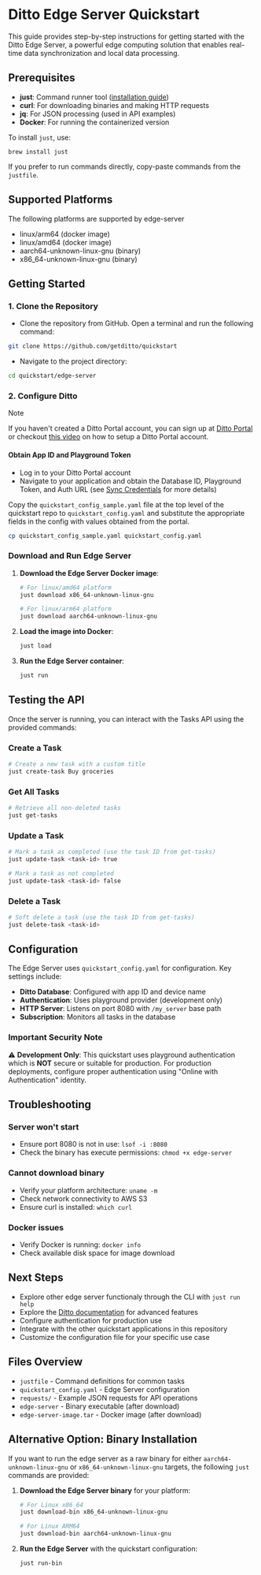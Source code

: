 # Ditto Edge Server Quickstart

This guide provides step-by-step instructions for getting started with the Ditto Edge Server, a powerful edge computing solution that enables real-time data synchronization and local data processing.

## Prerequisites

- **just**: Command runner tool ([installation guide](https://github.com/casey/just#installation))
- **curl**: For downloading binaries and making HTTP requests
- **jq**: For JSON processing (used in API examples)
- **Docker**: For running the containerized version

To install `just`, use:
```
brew install just
```

If you prefer to run commands directly, copy-paste commands from the `justfile`.

## Supported Platforms

The following platforms are supported by edge-server

- linux/arm64 (docker image)
- linux/amd64 (docker image)
- aarch64-unknown-linux-gnu (binary)
- x86_64-unknown-linux-gnu (binary)

## Getting Started

### 1. Clone the Repository

- Clone the repository from GitHub. Open a terminal and run the following command:

```bash
git clone https://github.com/getditto/quickstart
```

- Navigate to the project directory:

```bash
cd quickstart/edge-server
```

### 2. Configure Ditto
> [!NOTE] 
>If you haven't created a Ditto Portal account, you can sign up at [Ditto Portal](https://portal.ditto.live) or checkout [this video](https://www.youtube.com/watch?v=1aLiDkgl0Dc) on how to setup a Ditto Portal account.
>

#### Obtain App ID and Playground Token

- Log in to your Ditto Portal account
- Navigate to your application and obtain the Database ID, Playground Token, and Auth URL (see [Sync Credentials](https://docs.ditto.live/cloud/portal/getting-sdk-connection-details)
 for more details)

Copy the `quickstart_config_sample.yaml` file at the top level of the quickstart repo to `quickstart_config.yaml` and substitute the appropriate fields in the config with values obtained from the portal.
```bash
cp quickstart_config_sample.yaml quickstart_config.yaml
```

### Download and Run Edge Server

1. **Download the Edge Server Docker image**:

   ```bash
   # For linux/amd64 platform
   just download x86_64-unknown-linux-gnu
   
   # For linux/arm64 platform
   just download aarch64-unknown-linux-gnu
   ```

2. **Load the image into Docker**:

   ```bash
   just load
   ```

3. **Run the Edge Server container**:

   ```bash
   just run
   ```

## Testing the API

Once the server is running, you can interact with the Tasks API using the provided commands:

### Create a Task

```bash
# Create a new task with a custom title
just create-task Buy groceries
```

### Get All Tasks

```bash
# Retrieve all non-deleted tasks
just get-tasks
```

### Update a Task

```bash
# Mark a task as completed (use the task ID from get-tasks)
just update-task <task-id> true

# Mark a task as not completed
just update-task <task-id> false
```

### Delete a Task

```bash
# Soft delete a task (use the task ID from get-tasks)
just delete-task <task-id>
```

## Configuration

The Edge Server uses `quickstart_config.yaml` for configuration. Key settings include:

- **Ditto Database**: Configured with app ID and device name
- **Authentication**: Uses playground provider (development only)
- **HTTP Server**: Listens on port 8080 with `/my_server` base path
- **Subscription**: Monitors all tasks in the database

### Important Security Note

⚠️ **Development Only**: This quickstart uses playground authentication which is **NOT** secure or suitable for production. For production deployments, configure proper authentication using "Online with Authentication" identity.

## Troubleshooting

### Server won't start
- Ensure port 8080 is not in use: `lsof -i :8080`
- Check the binary has execute permissions: `chmod +x edge-server`

### Cannot download binary
- Verify your platform architecture: `uname -m`
- Check network connectivity to AWS S3
- Ensure curl is installed: `which curl`

### Docker issues
- Verify Docker is running: `docker info`
- Check available disk space for image download

## Next Steps

- Explore other edge server functionaly through the CLI with `just run help`
- Explore the [Ditto documentation](https://docs.ditto.live) for advanced features
- Configure authentication for production use
- Integrate with the other quickstart applications in this repository
- Customize the configuration file for your specific use case

## Files Overview

- `justfile` - Command definitions for common tasks
- `quickstart_config.yaml` - Edge Server configuration
- `requests/` - Example JSON requests for API operations
- `edge-server` - Binary executable (after download)
- `edge-server-image.tar` - Docker image (after download)


## Alternative Option: Binary Installation

If you want to run the edge server as a raw binary for either `aarch64-unknown-linux-gnu` or `x86_64-unknown-linux-gnu` targets, the following `just` commands are provided:

1. **Download the Edge Server binary** for your platform:

   ```bash
   # For Linux x86_64
   just download-bin x86_64-unknown-linux-gnu
   
   # For Linux ARM64
   just download-bin aarch64-unknown-linux-gnu
   ```

2. **Run the Edge Server** with the quickstart configuration:

   ```bash
   just run-bin
